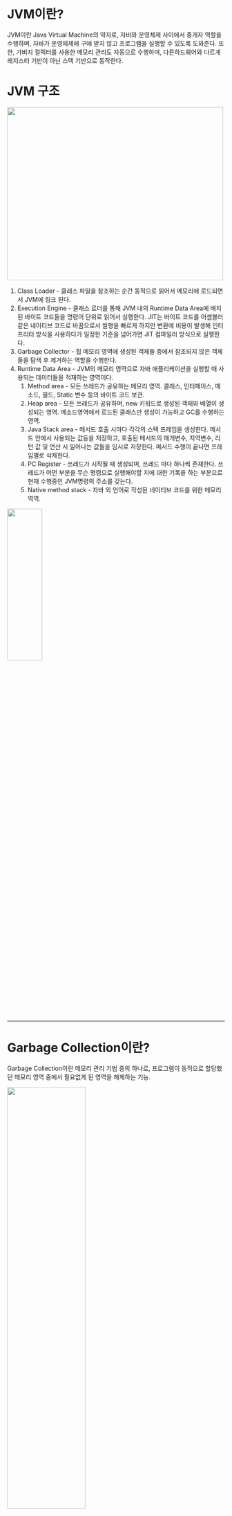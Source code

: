 # JVM이란?

JVM이란 Java Virtual Machine의 약자로, 자바와 운영체제 사이에서 중개자 역할을 수행하며, 자바가 운영체제에 구애 받지 않고  프로그램을 실행할 수 있도록 도와준다. 
또한, 가비지 컬렉터를 사용한 메모리 관리도 자동으로 수행하며, 다른하드웨어와 다르게 레지스터 기반이 아닌 스택 기반으로 동작한다.




# JVM 구조

<img src="https://img1.daumcdn.net/thumb/R1280x0/?scode=mtistory2&fname=https%3A%2F%2Fblog.kakaocdn.net%2Fdn%2FcQRqku%2Fbtru0vJ6Ixx%2F9qCTW7ChXc80fGfQUrT4B0%2Fimg.png" width="500" height="400"/>

1. Class Loader - 클래스 파일을 참조하는 순간 동적으로 읽어서 메모리에 로드되면서 JVM에 링크 된다.
2. Execution Engine - 클래스 로더를 통해 JVM 내의 Runtime Data Area에 배치된 바이트 코드들을 명령어 단위로 읽어서 실행한다. JIT는 바이트 코드를 어셈블러 같은 네이티브 코드로 바꿈으로서 씰행을 빠르게 하지만 변환에 비용이 발생해 인터프리터 방식을 사용하다가 일정한 기준을 넘어가면 JIT 컴파일러 방식으로 실행한다.
3. Garbage Collector - 힙 메모리 영역에 생성된 객체들 중에서 참조되지 않은 객체들을 탐색 후 제거하는 역할을 수행한다.
4. Runtime Data Area - JVM의 메모리 영역으로 자바 애플리케이션을 실행할 때 사용되는 데이터들을 적재하는 영역이다.
    1. Method area - 모든 쓰레드가 공유하는 메모리 영역. 클래스, 인터페이스, 메소드, 필드, Static 변수 등의 바이트 코드 보관.
    2. Heap area - 모든 쓰레드가 공유하며, new 키워드로 생성된 객체와 배열이 생성되는 영역. 메소드영역에서 로드된 클래스만 생성이 가능하고 GC를 수행하는 영역.
    3. Java Stack area - 메서드 호출 시마다 각각의 스택 프레임을 생성한다. 메서드 안에서 사용되는 값등을 저장하고, 호출된 메서드의 매개변수, 지역변수, 리턴 값 및 연산 시 일어나는 값들을 임시로 저장한다. 메서드 수행이 끝나면 프레임별로 삭제한다.
    4. PC Register - 쓰레드가 시작될 때 생성되며, 쓰레드 마다 하나씩 존재한다. 쓰레드가 어떤 부분을 무슨 명령으로 실행해야할 지에 대한 기록을 하는 부분으로 현재 수행중인 JVM명령의 주소를 갖는다.
    5. Native method stack - 자바 외 언어로 작성된 네이티브 코드를 위한 메모리 역역.

<img src="https://t1.daumcdn.net/cfile/tistory/992EE9465D08E9B903" width="40%" height="30%"/>

___

# Garbage Collection이란?
Garbage Collection이란 메모리 관리 기법 중의 하나로, 프로그램이 동적으로 할당했던 메모리 영역 중에서 필요없게 된 영역을 해제하는 기능.

<img src="https://velog.velcdn.com/images%2Frecordsbeat%2Fpost%2F682408fc-f29e-42e9-b980-3d6f1d6c4989%2Fimage.png" width="60%" height="50%">

* java8 부터 Perm영역은 제거되었다.

* eden, survivor0, survivor1, old 영역을 옮길 때마다 Age값을 증가시킨다.
* young 영역에서 특정 Age값 이상이 되어 old 영역으로 넘어 가는 것을 Promotion이라 한다.


**young 영역**
* 새롭게 생성된 객체가 할당(Allocation)되는 영역. young 영역에서 수행되는 GC를 Minor GC라고 부른다.
    * eden - young 영역중에서도 특히 방금 막 생성된 객체가 할당되는 영역
    * survivor - eden에서 reachable한 객체들이 할당되는 영역

**old 영역**
* youn영역에서 reachable 상태를 유지하며 특정 특정 Age값 이상인 객체가 할당되는 영역
* old 영역에서 수행되는 GC를 Major GC 또는 Full GC라고 부른다.

## GC 동작 알고리즘
<img src="https://velog.velcdn.com/images%2Frecordsbeat%2Fpost%2F55ab1fa7-3a87-4859-ac87-03a35bdcd9b1%2Fimage.png" width="55%" height="40%">

1. Reference Counting - 참조하는 수를 계산해 메모리를 해제한다. 순환참조를 해결할 수 없는 단점이 있다.
<img src="https://velog.velcdn.com/images%2Frecordsbeat%2Fpost%2F12cd90e8-2a6e-474a-b79e-ce50dd2bbe89%2Fimage.png" width="45%" height="30%">

2. Mark and Sweep - threa의 stack, method area 등 heap 영역 참조가 가능한 영역을 Root Set이라 하고 Root Set부터 참조상태를 확인하고(Mark) unreachable한 객체를 해제한다(Sweep).
<img src="https://velog.velcdn.com/images%2Frecordsbeat%2Fpost%2F40b78c47-247d-428b-a482-065116b2d6c2%2F0_-dB_3FTm5N-5kjN6.gif" width="45%" height="30%">

* Stop the World
가비지 컬렉션을 실행하기 위해 JVM이 애플리케이션의 실행을 멈추는 작업이다. GC가 실행될 때는 
GC를 실행하는 쓰레드를 제외한 모든 쓰레드들의 작업이 중단되고, GC가 완료되면 작업이 재개된다.
GC의 성능 개선을 위해 튜닝을 한다고 하면 보통 stop-the-world의 시간을 줄이는 작업을 하는 것이다.


https://junghyungil.tistory.com/133 - memory leak 정리
https://techblog.woowahan.com/2628/ - memory leak 해결
https://jithub.tistory.com/300 - heap dump 

# Memory Leak
CS 의미로 살펴볼 때, 컴퓨터 프로그램이 필요하지 않은 메모리를 계속 점유하고 있는 현상을 의미하고 자바에서는 더이상 사용되지 않는 객체들이 GC에 의해 회수되지 않고 계속 누적되는 현상을 말한다.

GC가 되지 않는 루트 참조 객체는 크게 3가지다.
1. Static 변수에 의한 객체 참조
    *  static은 GC에 대상이 되지 않는다. Static변수는 클래스가 생성될 때 메모리를 할당 받고 프로그램이 종료되는 시점에 반환되므로 사용하지 않고 있어도 메모리가 있다.
2. 모든 현재 자바 슬레드 스택내의 지역 변수, 매개변수에 의한 객체 참조
    * 자바에서 현재 실행중인(각 스레드별로) 모든 메소드내에 선언된 지역 변수와 매개변수에 의해 참조되는 객체와 그 객체로부터 직간접적으로 참조되는 모든 객체는 참조되어 사용될 가능성이 있으며,  


**참조**
 * https://velog.io/@recordsbeat/Garbage-Collector-%EC%A0%9C%EB%8C%80%EB%A1%9C-%EC%95%8C%EA%B8%B0
 * https://mangkyu.tistory.com/118
 * https://coding-factory.tistory.com/828

---
추가

static 은 런타임시 메소드 영역에 저장된다고 알고 있었다. 멀티스레드를 공부 하던중 heap에 할당되는 항목에 static variables가 있어 혼란스러워서 찾아봤다.

<img src="https://velog.velcdn.com/images%2Frecordsbeat%2Fpost%2F682408fc-f29e-42e9-b980-3d6f1d6c4989%2Fimage.png" width="60%" height="50%">

지금까지 메소드 영역과 영구영역은 각각 다른게 존재하고, Java 8 이후 부터는 PermGen은 제거되었다고 알고 있었다.(MetaSapce로 대체)

일단, 메서드 영역과 영구 영역의 관계를 살펴보자.

메서드 영역은 영구 영역의 일부이며 클래스 구조와 메서드 및 생성자의 코드를 저장하는 데 사용된다.

메서드 영역과 영구 영역은 서로 다른 관계가 아니라는 것이다.

java 8 버전 이전에는 heap이 아닌 영구 영역에서 static object를 관리했다.

영구 영역은 제한적 크기를 갖기 때문에 가장 큰 단점인 OOM error가 발생한다. 이로인해 JVM은 비용이 많이 드는 GC를 자주 수행해야 했다. 영구 영역의 크기를 조정할 수 있지만 어렵고, 자동으로 조정 가능하게 할 수 없다.

이러한 문제로 영구 영역은 Java 8 에서 완전히 제거되고 MetaSpace라는 새로운 기능을 도입했다.

MetaSpaece는 OS에 따라 자동으로 크기를 늘리는 차이가 있다.

<img src="https://img1.daumcdn.net/thumb/R1280x0/?scode=mtistory2&fname=https%3A%2F%2Fblog.kakaocdn.net%2Fdn%2FmcNoh%2Fbtq5Szc2Ibz%2F1TqW4CvtQzxGWI8nQsdbJK%2Fimg.png" width="60%" height="50%">
<img src="https://img1.daumcdn.net/thumb/R1280x0/?scode=mtistory2&fname=https%3A%2F%2Fblog.kakaocdn.net%2Fdn%2Fb0U7RP%2Fbtq5Vxscf3t%2FbZfYBeNXiks8sKcs15v931%2Fimg.png" width="60%" height="50%">


[https://openjdk.java.net/jeps/122](https://openjdk.java.net/jeps/122)

내용을 해석해보자면, hotspot jvm에서 permanent영역은 제거되고 permenent에서 관리하던 class metadata, interned String, class static variable은 heap영역이나 native memory영역으로 옮겨졌다. 더 정확한 표현으로 class meta-data는 native memory로 interned String과 class static은 heap영역으로 할당된다.

따라서 자바 8부터는 static variables는 heap에 할당되는게 맞다.

또한 heap에 저장되기 때문에 참조되지 않는 static 레퍼런스인 경우에도 GC의 대상이 된다.

**참조**

* [https://jgrammer.tistory.com/144](https://jgrammer.tistory.com/144)
* [https://www.geeksforgeeks.org/metaspace-in-java-8-with-examples/](https://www.geeksforgeeks.org/metaspace-in-java-8-with-examples/)
